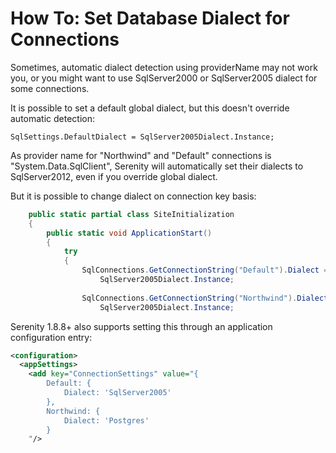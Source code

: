 # How To: Set Database Dialect for Connections

Sometimes, automatic dialect detection using providerName may not work you, or you might want to use SqlServer2000 or SqlServer2005 dialect for some connections.

It is possible to set a default global dialect, but this doesn't override automatic detection:

```
SqlSettings.DefaultDialect = SqlServer2005Dialect.Instance;
```

As provider name for "Northwind" and "Default" connections is "System.Data.SqlClient", Serenity will automatically set their dialects to SqlServer2012, even if you override global dialect.

But it is possible to change dialect on connection key basis:

```cs
    public static partial class SiteInitialization
    {
        public static void ApplicationStart()
        {
            try
            {
                SqlConnections.GetConnectionString("Default").Dialect =
                    SqlServer2005Dialect.Instance;
                
                SqlConnections.GetConnectionString("Northwind").Dialect =
                    SqlServer2005Dialect.Instance;
```

Serenity 1.8.8+ also supports setting this through an application configuration entry:

```xml
<configuration>
  <appSettings>
    <add key="ConnectionSettings" value="{ 
        Default: { 
            Dialect: 'SqlServer2005' 
        }, 
        Northwind: { 
            Dialect: 'Postgres' 
        }
    "/>
```

